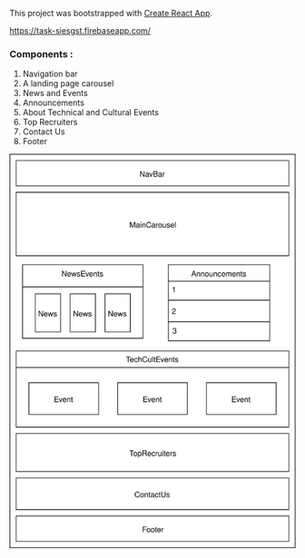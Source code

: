 This project was bootstrapped with [Create React App](https://github.com/facebook/create-react-app).

https://task-siesgst.firebaseapp.com/

### Components :
1. Navigation bar 
2. A landing page carousel 
3. News and Events
4. Announcements
5. About Technical and Cultural Events
6. Top Recruiters
7. Contact Us
8. Footer

![](Components.svg)
